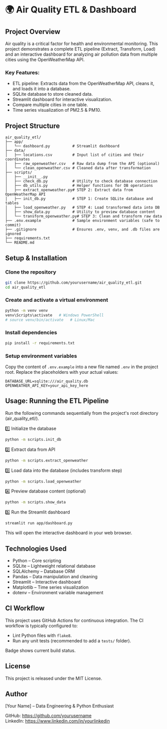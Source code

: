 # 🌍 Air Quality ETL & Dashboard

## Project Overview

Air quality is a critical factor for health and environmental monitoring. This project demonstrates a complete ETL pipeline (Extract, Transform, Load) and an interactive dashboard for analyzing air pollution data from multiple cities using the OpenWeatherMap API.

### Key Features:

- ETL pipeline: Extracts data from the OpenWeatherMap API, cleans it, and loads it into a database.
- SQLite database to store cleaned data.
- Streamlit dashboard for interactive visualization.
- Compare multiple cities in one table.
- Time series visualization of PM2.5 & PM10.

## Project Structure

```
air_quality_etl/
├── app/
│   └── dashboard.py          # Streamlit dashboard
├── data/
│   ├── locations.csv         # Input list of cities and their coordinates
│   ├── raw_openweather.csv   # Raw data dump from the API (optional)
│   └── clean_openweather.csv # Cleaned data after transformation
├── scripts/
│   ├── __init__.py
│   ├── check_db.py           # Utility to check database connection
│   ├── db_utils.py           # Helper functions for DB operations
│   ├── extract_openweather.py# STEP 2: Extract data from OpenWeatherMap API
│   ├── init_db.py            # STEP 1: Create SQLite database and tables
│   ├── load_openweather.py   # STEP 4: Load transformed data into DB
│   ├── show_data.py          # Utility to preview database content
│   └── transform_openweather.py# STEP 3: Clean and transform raw data
├── .env.example              # Sample environment variables (safe to commit)
├── .gitignore                # Ensures .env, venv, and .db files are ignored
├── requirements.txt
└── README.md
```

## Setup & Installation

### Clone the repository

```bash
git clone https://github.com/yourusername/air_quality_etl.git
cd air_quality_etl
```

### Create and activate a virtual environment

```bash
python -m venv venv
venv\Scripts\activate   # Windows PowerShell
# source venv/bin/activate   # Linux/Mac
```

### Install dependencies

```bash
pip install -r requirements.txt
```

### Setup environment variables

Copy the content of `.env.example` into a new file named `.env` in the project root.
Replace the placeholders with your actual values:

```
DATABASE_URL=sqlite:///air_quality.db
OPENWEATHER_API_KEY=your_api_key_here
```

## Usage: Running the ETL Pipeline

Run the following commands sequentially from the project's root directory (air_quality_etl/).

1️⃣ Initialize the database

```bash
python -m scripts.init_db
```

2️⃣ Extract data from API

```bash
python -m scripts.extract_openweather
```

3️⃣ Load data into the database (includes transform step)

```bash
python -m scripts.load_openweather
```

4️⃣ Preview database content (optional)

```bash
python -m scripts.show_data
```

5️⃣ Run the Streamlit dashboard

```bash
streamlit run app/dashboard.py
```

This will open the interactive dashboard in your web browser.

## Technologies Used

- Python – Core scripting
- SQLite – Lightweight relational database
- SQLAlchemy – Database ORM
- Pandas – Data manipulation and cleaning
- Streamlit – Interactive dashboard
- Matplotlib – Time series visualization
- dotenv – Environment variable management

## CI Workflow

This project uses GitHub Actions for continuous integration. The CI workflow is typically configured to:

- Lint Python files with `flake8`.
- Run any unit tests (recommended to add a `tests/` folder).

Badge shows current build status.

## License

This project is released under the MIT License.

## Author

[Your Name] – Data Engineering & Python Enthusiast

GitHub: https://github.com/yourusername  
LinkedIn: https://www.linkedin.com/in/yourlinkedin

